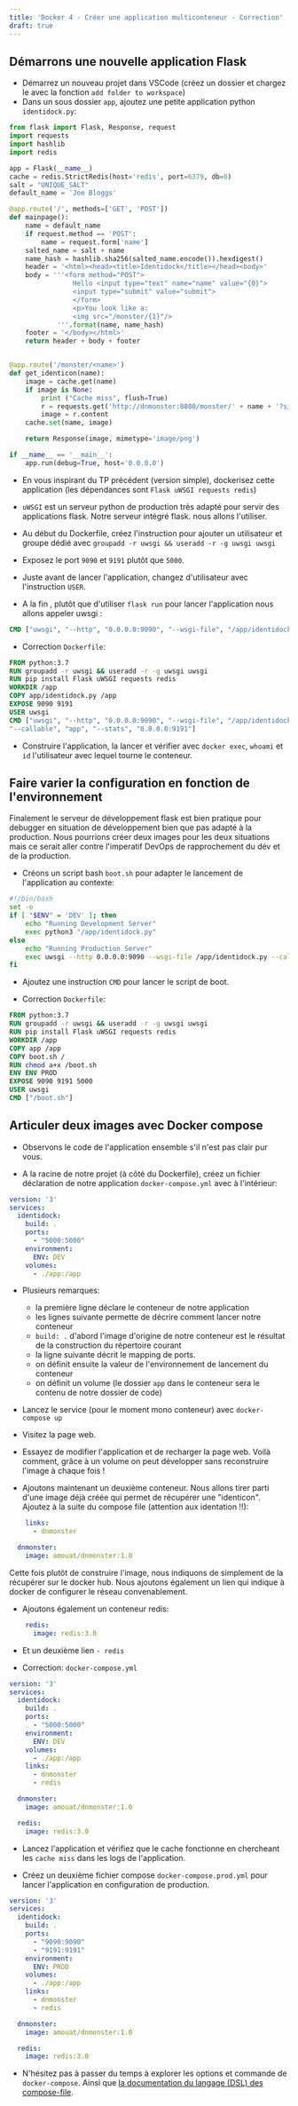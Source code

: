 ```yaml
---
title: 'Docker 4 - Créer une application multiconteneur - Correction'
draft: true
---
```


## Démarrons une nouvelle application Flask 

- Démarrez un nouveau projet dans VSCode (créez un dossier et chargez le avec la fonction `add folder to workspace`)
- Dans un sous dossier `app`, ajoutez une petite application python `identidock.py`:
  
```python
from flask import Flask, Response, request
import requests
import hashlib
import redis

app = Flask(__name__)
cache = redis.StrictRedis(host='redis', port=6379, db=0)
salt = "UNIQUE_SALT"
default_name = 'Joe Bloggs'

@app.route('/', methods=['GET', 'POST'])
def mainpage():
    name = default_name
    if request.method == 'POST':
        name = request.form['name']
    salted_name = salt + name
    name_hash = hashlib.sha256(salted_name.encode()).hexdigest()
    header = '<html><head><title>Identidock</title></head><body>'
    body = '''<form method="POST">
                Hello <input type="text" name="name" value="{0}">
                <input type="submit" value="submit">
                </form>
                <p>You look like a:
                <img src="/monster/{1}"/>
            '''.format(name, name_hash)
    footer = '</body></html>'
    return header + body + footer


@app.route('/monster/<name>')
def get_identicon(name):
    image = cache.get(name)
    if image is None:
        print ("Cache miss", flush=True)
        r = requests.get('http://dnmonster:8080/monster/' + name + '?size=80')
        image = r.content
    cache.set(name, image)

    return Response(image, mimetype='image/png')

if __name__ == '__main__':
    app.run(debug=True, host='0.0.0.0')

```

- En vous inspirant du TP précédent (version simple), dockerisez cette application (les dépendances sont
  `Flask uWSGI requests redis`)

- `uWSGI` est un serveur python de production très adapté pour servir des applications flask. Notre serveur intégré flask.
 nous allons l'utiliser.

- Au début du Dockerfile, créez l'instruction pour ajouter un utilisateur et groupe dédié avec `groupadd -r uwsgi && useradd -r -g uwsgi uwsgi`

- Exposez le port `9090` et `9191` plutôt que `5000`.

- Juste avant de lancer l'application, changez d'utilisateur avec l'instruction `USER`.

- A la fin , plutôt que d'utiliser `flask run` pour lancer l'application nous allons appeler uwsgi :

```Dockerfile
CMD ["uwsgi", "--http", "0.0.0.0:9090", "--wsgi-file", "/app/identidock.py", "--callable", "app", "--stats", "0.0.0.0:9191"]
```

- Correction `Dockerfile`:
```Dockerfile
FROM python:3.7
RUN groupadd -r uwsgi && useradd -r -g uwsgi uwsgi
RUN pip install Flask uWSGI requests redis
WORKDIR /app
COPY app/identidock.py /app
EXPOSE 9090 9191
USER uwsgi
CMD ["uwsgi", "--http", "0.0.0.0:9090", "--wsgi-file", "/app/identidock.py", \
"--callable", "app", "--stats", "0.0.0.0:9191"]
```


- Construire l'application, la lancer et vérifier avec `docker exec`,  `whoami` et `id` l'utilisateur avec lequel tourne le conteneur.



## Faire varier la configuration en fonction de l'environnement

Finalement le serveur de développement flask est bien pratique pour debugger en situation de développement bien que pas adapté à la production.
Nous pourrions créer deux images pour les deux situations mais ce serait aller contre l'imperatif DevOps de rapprochement du dév et de la production.

- Créons un script bash `boot.sh` pour adapter le lancement de l'application au contexte:

```bash
#!/bin/bash
set -e
if [ "$ENV" = 'DEV' ]; then
    echo "Running Development Server"
    exec python3 "/app/identidock.py"
else
    echo "Running Production Server"
    exec uwsgi --http 0.0.0.0:9090 --wsgi-file /app/identidock.py --callable app --stats 0.0.0.0:9191
fi
```

- Ajoutez une instruction `CMD` pour lancer le script de boot.

- Correction `Dockerfile`:
```Dockerfile
FROM python:3.7
RUN groupadd -r uwsgi && useradd -r -g uwsgi uwsgi
RUN pip install Flask uWSGI requests redis
WORKDIR /app
COPY app /app
COPY boot.sh /
RUN chmod a+x /boot.sh
ENV ENV PROD
EXPOSE 9090 9191 5000
USER uwsgi
CMD ["/boot.sh"]
```


## Articuler deux images avec Docker compose

- Observons le code de l'application ensemble s'il n'est pas clair pur vous.

- A la racine de notre projet (à côté du Dockerfile), créez un fichier déclaration de notre application `docker-compose.yml` avec à l'intérieur:
  
```yml
version: '3'
services:
  identidock:
    build: .
    ports:
      - "5000:5000"
    environment:
      ENV: DEV
    volumes:
      - ./app:/app
```

- Plusieurs remarques:
  - la première ligne déclare le conteneur de notre application
  - les lignes suivante permette de décrire comment lancer notre conteneur
  - `build: .` d'abord l'image d'origine de notre conteneur est le résultat de la construction du répertoire courant
  - la ligne suivante décrit le mapping de ports.
  - on définit ensuite la valeur de l'environnement de lancement du conteneur
  - on définit un volume (le dossier `app` dans le conteneur sera le contenu de notre dossier de code)

- Lancez le service (pour le moment mono conteneur) avec `docker-compose up`
- Visitez la page web.
- Essayez de modifier l'application et de recharger la page web. Voilà comment, grâce à un volume on peut développer sans reconstruire l'image à chaque fois !

- Ajoutons maintenant un deuxième conteneur. Nous allons tirer parti d'une image déjà créée qui permet de récupérer une "identicon". Ajoutez à la suite du compose file (attention aux identation !!):

```yml
    links:
      - dnmonster

  dnmonster:
    image: amouat/dnmonster:1.0
```

Cette fois plutôt de construire l'image, nous indiquons de simplement de la récupérer sur le docker hub. Nous ajoutons également un lien qui indique à docker de configurer le réseau convenablement.

- Ajoutons également un conteneur redis:

```yml
    redis:
      image: redis:3.0
```

- Et un deuxième lien `- redis`


- Correction: `docker-compose.yml`
```yml
version: '3'
services:
  identidock:
    build: .
    ports:
      - "5000:5000"
    environment:
      ENV: DEV
    volumes:
      - ./app:/app
    links:
      - dnmonster
      - redis

  dnmonster:
    image: amouat/dnmonster:1.0

  redis:
    image: redis:3.0
```

- Lancez l'application et vérifiez que le cache fonctionne en chercheant les `cache miss` dans les logs de l'application.

- Créez un deuxième fichier compose `docker-compose.prod.yml` pour lancer l'application en configuration de production.
```yml
version: '3'
services:
  identidock:
    build: .
    ports:
      - "9090:9090"
      - "9191:9191"
    environment:
      ENV: PROD
    volumes:
      - ./app:/app
    links:
      - dnmonster
      - redis

  dnmonster:
    image: amouat/dnmonster:1.0

  redis:
    image: redis:3.0
```

- N'hésitez pas à passer du temps à explorer les options et commande de `docker-compose`. Ainsi que [la documentation du langage (DSL) des compose-file](https://docs.docker.com/compose/compose-file/).